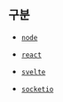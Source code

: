 ## 구분

- [`node`](https://github.com/Silku/FrontEnd-Study/tree/main/%EC%97%B0%EC%8A%B5/nodejs%20prc)
  
- [`react`](https://github.com/Silku/FrontEnd-Study/tree/main/%EC%97%B0%EC%8A%B5/react%20prc)
  
- [`svelte`](https://github.com/Silku/FrontEnd-Study/tree/main/%EC%97%B0%EC%8A%B5/svelte)

- [`socketio`](https://github.com/Silku/FrontEnd-Study/tree/main/%EC%97%B0%EC%8A%B5/socketio%20prc)